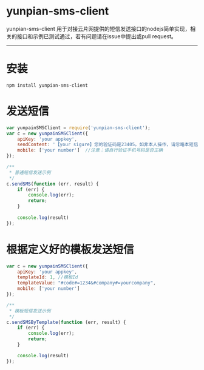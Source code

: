 # yunpian-sms-client

yunpian-sms-client 用于对接云片网提供的短信发送接口的nodejs简单实现，相关的接口和示例已测试通过，若有问题请在issue中提出或pull request。

---
# 安装

    npm install yunpian-sms-client

# 发送短信 
```javascript
var yunpainSMSClient = require('yunpian-sms-client');
var c = new yunpainSMSClient({
    apiKey: 'your appkey',
    sendContent: '【your sigure】您的验证码是23405。如非本人操作，请忽略本短信',
    mobile: ['your number']  //注意：请自行验证手机号码是否正确
});

/**
 * 普通短信发送示例
 */
c.sendSMS(function (err, result) {
    if (err) {
        console.log(err);
        return;
    }
    
    console.log(result)
});

```

# 根据定义好的模板发送短信 
```javascript
var c = new yunpainSMSClient({
    apiKey: 'your appkey',
    templateId: 1, //模板Id
    templateValue: "#code#=1234&#company#=yourcompany",
    mobile: ['your number']
});

/**
 * 模板短信发送示例
 */
c.sendSMSByTemplate(function (err, result) {
    if (err) {
        console.log(err);
        return;
    }

    console.log(result)
});
```

